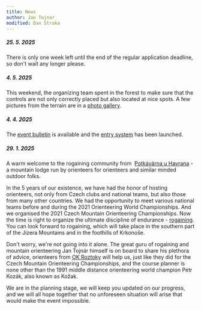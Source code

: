 ```yaml
---
title: News
author: Jan Tojnar
modified: Dan Straka
---
```


##### 25. 5. 2025
There is only one week left until the end of the regular application deadline, so don't wait any longer please.

##### 4. 5. 2025
This weekend, the organizing team spent in the forest to make sure that the controls are not only correctly placed but also located at nice spots. A few pictures from the terrain are in a [photo gallery](photos.html). 

##### 4. 4. 2025
The [event bulletin](/en/bulletin.html) is available and the [entry system](https://entries.mcr2025.rogaining.cz/en/) has been launched.

##### 29. 1. 2025
A warm welcome to the rogaining community from &nbsp;[Potkávárna u Havrana](https://www.potkavarnauhavrana.cz/) - a mountain lodge run by orienteers for orienteers and similar minded outdoor folks.

In the 5 years of our existence, we have had the honor of hosting orienteers, not only from Czech clubs and national teams, but also those from many other countries. We had the opportunity to meet various national teams before and during the 2021 Orienteering World Championships. And we organised the 2021 Czech Mountain Orienteering Championships. Now the time is right to organize the ultimate discipline of endurance - [rogaining](https://en.wikipedia.org/wiki/Rogaining).
You can look forward to rogaining, which will take place in the southern part of the Jizera Mountains and in the foothills of Krkonoše.

Don't worry, we're not going into it alone. The great guru of rogaining and mountain orienteering Jan Tojnár himself is on board to share his plethora of advice, orienteers from&nbsp;[OK Roztoky](http://roz.ini.cz/) will help us, just like they did for the Czech Mountain Orienteering Championships, and the course planner is none other than the 1991 middle distance orienteering world champion Petr Kozák, also known as Kožak.

We are in the planning stage, we will keep you updated on our progress, and we will all hope together that no unforeseen situation will arise that would make the event impossible.